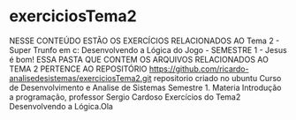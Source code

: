 # exerciciosTema2
NESSE CONTEÚDO ESTÃO OS EXERCÍCIOS RELACIONADOS AO Tema 2 - Super Trunfo em c: Desenvolvendo a Lógica do Jogo - SEMESTRE 1 - Jesus é bom!
ESSA PASTA QUE CONTEM OS ARQUIVOS RELACIONADOS AO TEMA 2 PERTENCE AO REPOSITÓRIO https://github.com/ricardo-analisedesistemas/exerciciosTema2.git
repositorio criado no ubuntu
Curso de Desenvolvimento e Analise de Sistemas Semestre 1.
Materia Introdução a programação, professor Sergio Cardoso
Exercícios do Tema2 Desenvolvendo a Lógica.Ola